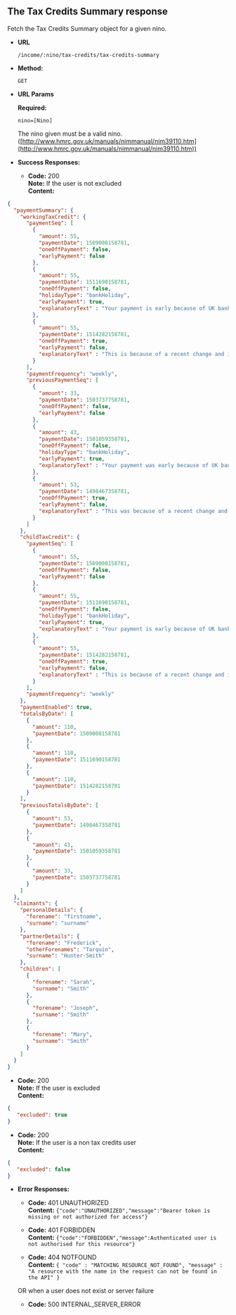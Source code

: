 The Tax Credits Summary response
----
  Fetch the Tax Credits Summary object for a given nino.
  
* **URL**

  `/income/:nino/tax-credits/tax-credits-summary`

* **Method:**
  
  `GET`
  
*  **URL Params**

   **Required:**
 
   `nino=[Nino]`
   
   The nino given must be a valid nino. ([http://www.hmrc.gov.uk/manuals/nimmanual/nim39110.htm](http://www.hmrc.gov.uk/manuals/nimmanual/nim39110.htm))

* **Success Responses:**

  * **Code:** 200 <br />
    **Note:** If the user is not excluded <br />
    **Content:**

```json
{
  "paymentSummary": {
    "workingTaxCredit": {
      "paymentSeq": [
        {
          "amount": 55,
          "paymentDate": 1509008158781,
          "oneOffPayment": false,
          "earlyPayment": false
        },
        {
          "amount": 55,
          "paymentDate": 1511690158781,
          "oneOffPayment": false,
          "holidayType": "bankHoliday",
          "earlyPayment": true,
          "explanatoryText" : "Your payment is early because of UK bank holidays."
        },
        {
          "amount": 55,
          "paymentDate": 1514282158781,
          "oneOffPayment": true,
          "earlyPayment": false,
          "explanatoryText" : "This is because of a recent change and is to help you get the right amount of tax credits."
        }
      ],
      "paymentFrequency": "weekly",
      "previousPaymentSeq": [
        {
          "amount": 33,
          "paymentDate": 1503737758781,
          "oneOffPayment": false,
          "earlyPayment": false
        },
        {
          "amount": 43,
          "paymentDate": 1501059358781,
          "oneOffPayment": false,
          "holidayType": "bankHoliday",
          "earlyPayment": true,
          "explanatoryText" : "Your payment was early because of UK bank holidays."
        },
        {
          "amount": 53,
          "paymentDate": 1498467358781,
          "oneOffPayment": true,
          "earlyPayment": false,
          "explanatoryText" : "This was because of a recent change and was to help you get the right amount of tax credits."
        }
      ]
    },
    "childTaxCredit": {
      "paymentSeq": [
        {
          "amount": 55,
          "paymentDate": 1509008158781,
          "oneOffPayment": false,
          "earlyPayment": false
        },
        {
          "amount": 55,
          "paymentDate": 1511690158781,
          "oneOffPayment": false,
          "holidayType": "bankHoliday",
          "earlyPayment": true,
          "explanatoryText" : "Your payment is early because of UK bank holidays."
        },
        {
          "amount": 55,
          "paymentDate": 1514282158781,
          "oneOffPayment": true,
          "earlyPayment": false,
          "explanatoryText" : "This is because of a recent change and is to help you get the right amount of tax credits."
        }
      ],
      "paymentFrequency": "weekly"
    },
    "paymentEnabled": true,
    "totalsByDate": [
      {
        "amount": 110,
        "paymentDate": 1509008158781
      },
      {
        "amount": 110,
        "paymentDate": 1511690158781
      },
      {
        "amount": 110,
        "paymentDate": 1514282158781
      }
    ],
    "previousTotalsByDate": [
      {
        "amount": 53,
        "paymentDate": 1498467358781
      },
      {
        "amount": 43,
        "paymentDate": 1501059358781
      },
      {
        "amount": 33,
        "paymentDate": 1503737758781
      }
    ]
  },
  "claimants": {
    "personalDetails": {
      "forename": "firstname",
      "surname": "surname"
    },
    "partnerDetails": {
      "forename": "Frederick",
      "otherForenames": "Tarquin",
      "surname": "Hunter-Smith"
    },
    "children": [
      {
        "forename": "Sarah",
        "surname": "Smith"
      },
      {
        "forename": "Joseph",
        "surname": "Smith"
      },
      {
        "forename": "Mary",
        "surname": "Smith"
      }
    ]
  }
}
```

  * **Code:** 200 <br />
    **Note:** If the user is excluded <br />
    **Content:**
    
```json
{
   "excluded": true
}
```

  * **Code:** 200 <br />
    **Note:** If the user is a non tax credits user <br />
    **Content:**
    
```json
{
   "excluded": false
}
```
 
* **Error Responses:**

  * **Code:** 401 UNAUTHORIZED <br/>
    **Content:** `{"code":"UNAUTHORIZED","message":"Bearer token is missing or not authorized for access"}`

  * **Code:** 401 FORBIDDEN <br/>
    **Content:** `{"code":"FORBIDDEN","message":Authenticated user is not authorised for this resource"}`

  * **Code:** 404 NOTFOUND <br/>
    **Content:** `{ "code" : "MATCHING_RESOURCE_NOT_FOUND", "message" : "A resource with the name in the request can not be found in the API" }`

  OR when a user does not exist or server failure

  * **Code:** 500 INTERNAL_SERVER_ERROR <br/>



